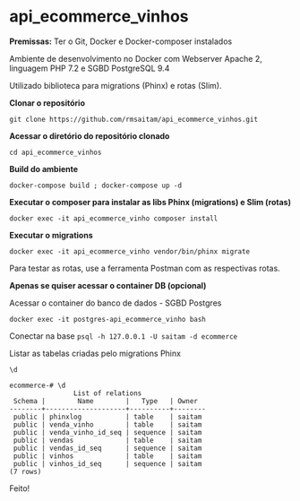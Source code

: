 # api_ecommerce_vinhos

**Premissas:** Ter o Git, Docker e Docker-composer instalados

Ambiente de desenvolvimento no Docker com Webserver Apache 2, linguagem PHP 7.2 e SGBD PostgreSQL 9.4

Utilizado biblioteca para migrations (Phinx) e rotas (Slim).

**Clonar o repositório**

`git clone https://github.com/rmsaitam/api_ecommerce_vinhos.git`

**Acessar o diretório do repositório clonado**

`cd api_ecommerce_vinhos`

**Build do ambiente**

`docker-compose build ; docker-compose up -d`

**Executar o composer para instalar as libs Phinx (migrations) e Slim (rotas)**

`docker exec -it api_ecommerce_vinho composer install`

**Executar o migrations**

`docker exec -it api_ecommerce_vinho vendor/bin/phinx migrate`

Para testar as rotas, use a ferramenta Postman com as respectivas rotas.


**Apenas se quiser acessar o container DB (opcional)**

Acessar o container do banco de dados - SGBD Postgres

`docker exec -it postgres-api_ecommerce_vinho bash`

Conectar na base
`psql -h 127.0.0.1 -U saitam -d ecommerce`

Listar as tabelas criadas pelo migrations Phinx

`\d`

```
ecommerce-# \d
                List of relations
 Schema |        Name        |   Type   | Owner  
--------+--------------------+----------+--------
 public | phinxlog           | table    | saitam
 public | venda_vinho        | table    | saitam
 public | venda_vinho_id_seq | sequence | saitam
 public | vendas             | table    | saitam
 public | vendas_id_seq      | sequence | saitam
 public | vinhos             | table    | saitam
 public | vinhos_id_seq      | sequence | saitam
(7 rows)

```

Feito!
